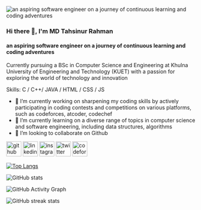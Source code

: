 ![an aspiring software engineer on a journey of continuous learning and coding adventures](https://pbs.twimg.com/profile_banners/1710659763934248961/1696688752/1080x360)
### Hi there 👋, I'm MD Tahsinur Rahman
#### an aspiring software engineer on a journey of continuous learning and coding adventures

Currently pursuing a BSc in Computer Science and Engineering at Khulna University of Engineering and Technology (KUET) with a passion for exploring the world of technology and innovation

Skills: C / C++/ JAVA / HTML / CSS / JS

- 🔭 I’m currently working on sharpening my coding skills by actively participating in coding contests and competitions on various platforms, such as codeforces, atcoder, codechef 
- 🌱 I’m currently learning on a diverse range of topics in computer science and software engineering, including data structures, algorithms 
- 👯 I’m looking to collaborate on Github 


[<img src='https://cdn.jsdelivr.net/npm/simple-icons@3.0.1/icons/github.svg' alt='github' height='40'>](https://github.com/MDTAHSINURRAHMAN)  [<img src='https://cdn.jsdelivr.net/npm/simple-icons@3.0.1/icons/linkedin.svg' alt='linkedin' height='40'>](https://www.linkedin.com/in/md-tahsinur-rahman-82535b295/)  [<img src='https://cdn.jsdelivr.net/npm/simple-icons@3.0.1/icons/instagram.svg' alt='instagram' height='40'>](https://www.instagram.com/scared_panda_yips_yips/)  [<img src='https://cdn.jsdelivr.net/npm/simple-icons@3.0.1/icons/twitter.svg' alt='twitter' height='40'>](https://twitter.com/Tahsin_1202)  [<img src='https://cdn.jsdelivr.net/npm/simple-icons@3.0.1/icons/codeforces.svg' alt='codeforces' height='40'>](hypnotic___zzzZZ)  

[![Top Langs](https://github-readme-stats.vercel.app/api/top-langs/?username=MDTAHSINURRAHMAN)](https://github.com/anuraghazra/github-readme-stats)

![GitHub stats](https://github-readme-stats.vercel.app/api?username=MDTAHSINURRAHMAN&show_icons=true&count_private=true)  

![GitHub Activity Graph](https://activity-graph.herokuapp.com/graph?username=MDTAHSINURRAHMAN)  

![GitHub streak stats](https://streak-stats.demolab.com/?user=MDTAHSINURRAHMAN)  

